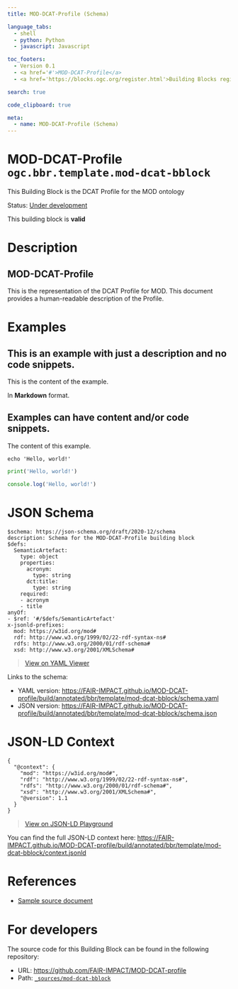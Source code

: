 ```yaml
---
title: MOD-DCAT-Profile (Schema)

language_tabs:
  - shell
  - python: Python
  - javascript: Javascript

toc_footers:
  - Version 0.1
  - <a href='#'>MOD-DCAT-Profile</a>
  - <a href='https://blocks.ogc.org/register.html'>Building Blocks register</a>

search: true

code_clipboard: true

meta:
  - name: MOD-DCAT-Profile (Schema)
---
```



# MOD-DCAT-Profile `ogc.bbr.template.mod-dcat-bblock`

This Building Block is the DCAT Profile for the MOD ontology

<p class="status">
    <span data-rainbow-uri="http://www.opengis.net/def/status">Status</span>:
    <a href="http://www.opengis.net/def/status/under-development" target="_blank" data-rainbow-uri>Under development</a>
</p>

<aside class="success">
This building block is <strong>valid</strong>
</aside>

# Description

## MOD-DCAT-Profile

This is the representation of the DCAT Profile for MOD. This document provides a human-readable description of the Profile.

# Examples

## This is an example with just a description and no code snippets.

This is the content of the example.

In **Markdown** format.


## Examples can have content and/or code snippets.

The content of this example. 



```shell
echo 'Hello, world!'
```



```python
print('Hello, world!')
```



```javascript
console.log('Hello, world!')
```


# JSON Schema

```yaml--schema
$schema: https://json-schema.org/draft/2020-12/schema
description: Schema for the MOD-DCAT-Profile building block
$defs:
  SemanticArtefact:
    type: object
    properties:
      acronym:
        type: string
      dct:title:
        type: string
    required:
    - acronym
    - title
anyOf:
- $ref: '#/$defs/SemanticArtefact'
x-jsonld-prefixes:
  mod: https://w3id.org/mod#
  rdf: http://www.w3.org/1999/02/22-rdf-syntax-ns#
  rdfs: http://www.w3.org/2000/01/rdf-schema#
  xsd: http://www.w3.org/2001/XMLSchema#

```

> <a target="_blank" href="https://avillar.github.io/TreedocViewer/?dataParser=yaml&amp;dataUrl=https%3A%2F%2FFAIR-IMPACT.github.io%2FMOD-DCAT-profile%2Fbuild%2Fannotated%2Fbbr%2Ftemplate%2Fmod-dcat-bblock%2Fschema.yaml&amp;expand=2&amp;option=%7B%22showTable%22%3A+false%7D">View on YAML Viewer</a>

Links to the schema:

* YAML version: <a href="https://FAIR-IMPACT.github.io/MOD-DCAT-profile/build/annotated/bbr/template/mod-dcat-bblock/schema.yaml" target="_blank">https://FAIR-IMPACT.github.io/MOD-DCAT-profile/build/annotated/bbr/template/mod-dcat-bblock/schema.yaml</a>
* JSON version: <a href="https://FAIR-IMPACT.github.io/MOD-DCAT-profile/build/annotated/bbr/template/mod-dcat-bblock/schema.json" target="_blank">https://FAIR-IMPACT.github.io/MOD-DCAT-profile/build/annotated/bbr/template/mod-dcat-bblock/schema.json</a>


# JSON-LD Context

```json--ldContext
{
  "@context": {
    "mod": "https://w3id.org/mod#",
    "rdf": "http://www.w3.org/1999/02/22-rdf-syntax-ns#",
    "rdfs": "http://www.w3.org/2000/01/rdf-schema#",
    "xsd": "http://www.w3.org/2001/XMLSchema#",
    "@version": 1.1
  }
}
```

> <a target="_blank" href="https://json-ld.org/playground/#json-ld=https%3A%2F%2FFAIR-IMPACT.github.io%2FMOD-DCAT-profile%2Fbuild%2Fannotated%2Fbbr%2Ftemplate%2Fmod-dcat-bblock%2Fcontext.jsonld">View on JSON-LD Playground</a>

You can find the full JSON-LD context here:
<a href="https://FAIR-IMPACT.github.io/MOD-DCAT-profile/build/annotated/bbr/template/mod-dcat-bblock/context.jsonld" target="_blank">https://FAIR-IMPACT.github.io/MOD-DCAT-profile/build/annotated/bbr/template/mod-dcat-bblock/context.jsonld</a>

# References

* [Sample source document](https://example.com/sources/1)

# For developers

The source code for this Building Block can be found in the following repository:

* URL: <a href="https://github.com/FAIR-IMPACT/MOD-DCAT-profile" target="_blank">https://github.com/FAIR-IMPACT/MOD-DCAT-profile</a>
* Path:
<code><a href="https://github.com/FAIR-IMPACT/MOD-DCAT-profile/blob/HEAD/_sources/mod-dcat-bblock" target="_blank">_sources/mod-dcat-bblock</a></code>

